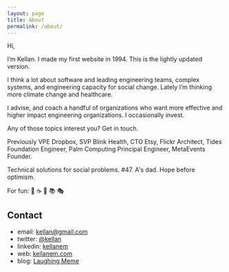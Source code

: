 ```yaml
---
layout: page
title: About
permalink: /about/
---
```


Hi,

I’m Kellan. I made my first website in 1994. This is the lightly updated version.

I think a lot about software and leading engineering teams, complex systems, and engineering capacity for social change. Lately I’m thinking more climate change and healthcare.

I advise, and coach a handful of organizations who want more effective and higher impact engineering organizations. I occasionally invest.

Any of those topics interest you? Get in touch.

Previously VPE Dropbox, SVP Blink Health, CTO Etsy, Flickr Architect, Tides Foundation Engineer, Palm Computing Principal Engineer, MetaEvents Founder.

Technical solutions for social problems. #47. A's dad. Hope before optimism.

For fun: 🚴 ☕ 🥾 📚 🎭 

<h2 id="contact">Contact</h2>

* email: kellan@gmail.com
* twitter: [@kellan](https://twitter.com/kellan)
* linkedin: [kellanem](https://www.linkedin.com/in/kellanem/)
* web: [kellanem.com](https://kellanem.com)
* blog: [Laughing Meme](http://laughingmeme.org)
